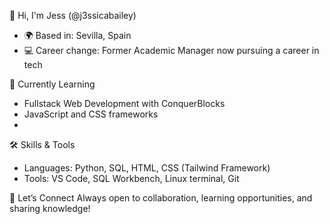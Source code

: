 👋 Hi, I'm Jess (@j3ssicabailey)
- 🌍 Based in: Sevilla, Spain
- 💻 Career change: Former Academic Manager now pursuing a career in tech

🚀 Currently Learning
- Fullstack Web Development with ConquerBlocks
- JavaScript and CSS frameworks
- 
🛠 Skills & Tools
- Languages: Python, SQL, HTML, CSS (Tailwind Framework)
- Tools: VS Code, SQL Workbench, Linux terminal, Git

🤝 Let’s Connect
Always open to collaboration, learning opportunities, and sharing knowledge!

<!---
j3ssicabailey/j3ssicabailey is a ✨ special ✨ repository because its `README.md` (this file) appears on your GitHub profile.
You can click the Preview link to take a look at your changes.
--->
